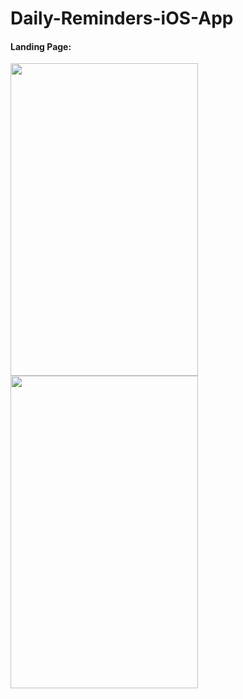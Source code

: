 # Daily-Reminders-iOS-App

#### Landing Page:
<img src="https://github.com/abhishtmishra/Daily-Reminders-iOS-App/assets/94672675/5faf4ad5-d4d0-460d-8e17-de270502d072" width="300" height="500">       <img src="https://github.com/abhishtmishra/Daily-Reminders-iOS-App/assets/94672675/9b145388-4019-4ab6-822e-fe818104151c" width="300" height="500">
